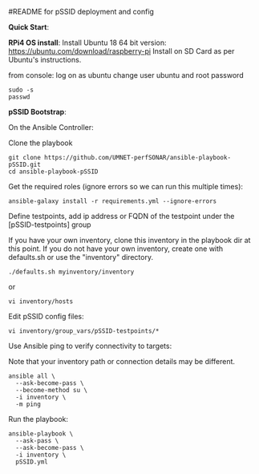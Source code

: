 #README for pSSID deployment and config

**Quick Start**:

**RPi4 OS install**:
Install Ubuntu 18 64 bit version:
https://ubuntu.com/download/raspberry-pi
Install on SD Card as per Ubuntu's instructions.

from console:
log on as ubuntu
change user ubuntu and root password

```
sudo -s
passwd
```

**pSSID Bootstrap**:

On the Ansible Controller:

Clone the playbook

```
git clone https://github.com/UMNET-perfSONAR/ansible-playbook-pSSID.git
cd ansible-playbook-pSSID
```

Get the required roles (ignore errors so we can run this multiple times):

```
ansible-galaxy install -r requirements.yml --ignore-errors
```

Define testpoints, add ip address or FQDN of the testpoint under
the [pSSID-testpoints] group

If you have your own inventory, clone this inventory in the playbook dir at
this point.
If you do not have your own inventory, create one with defaults.sh or use
the "inventory" directory.

```
./defaults.sh myinventory/inventory
```

or

```
vi inventory/hosts
```

Edit pSSID config files:

```
vi inventory/group_vars/pSSID-testpoints/*
```

Use Ansible ping to verify connectivity to targets:

Note that your inventory path or connection details may be different.

```
ansible all \
  --ask-become-pass \
  --become-method su \
  -i inventory \
  -m ping
```

Run the playbook:

```
ansible-playbook \
  --ask-pass \
  --ask-become-pass \
  -i inventory \
  pSSID.yml
```
